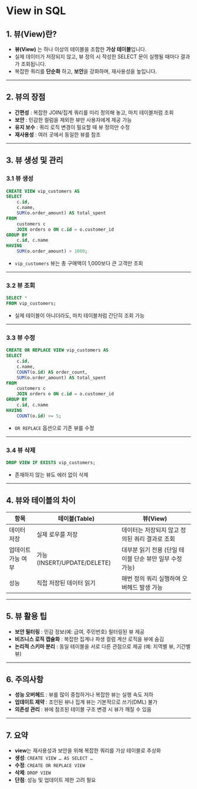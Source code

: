 # View in SQL

## 1. 뷰(View)란?

- **뷰(View)** 는 하나 이상의 테이블을 조합한 **가상 테이블**입니다.  
- 실제 데이터가 저장되지 않고, 뷰 정의 시 작성한 SELECT 문이 실행될 때마다 결과가 조회됩니다.  
- 복잡한 쿼리를 **단순화** 하고, **보안**을 강화하며, 재사용성을 높입니다.


---

## 2. 뷰의 장점

- **간편성** : 복잡한 JOIN/집계 쿼리를 미리 정의해 놓고, 마치 테이블처럼 조회  
- **보안** : 민감한 컬럼을 제외한 뷰만 사용자에게 제공 가능  
- **유지 보수** : 쿼리 로직 변경이 필요할 때 뷰 정의만 수정  
- **재사용성** : 여러 곳에서 동일한 뷰를 참조

---

## 3. 뷰 생성 및 관리

### 3.1 뷰 생성

```sql
CREATE VIEW vip_customers AS
SELECT
    c.id,
    c.name,
    SUM(o.order_amount) AS total_spent
FROM
    customers c
    JOIN orders o ON c.id = o.customer_id
GROUP BY
    c.id, c.name
HAVING
    SUM(o.order_amount) > 1000;
```

- `vip_customers` 뷰는 총 구매액이 1,000보다 큰 고객만 조회

---

### 3.2 뷰 조회

```sql
SELECT * 
FROM vip_customers;
```

- 실제 테이블이 아니더라도, 마치 테이블처럼 간단히 조회 가능

---

### 3.3 뷰 수정

```sql
CREATE OR REPLACE VIEW vip_customers AS
SELECT
    c.id,
    c.name,
    COUNT(o.id) AS order_count,
    SUM(o.order_amount) AS total_spent
FROM
    customers c
    JOIN orders o ON c.id = o.customer_id
GROUP BY
    c.id, c.name
HAVING
    COUNT(o.id) >= 5;
```

- `OR REPLACE` 옵션으로 기존 뷰를 수정

---

### 3.4 뷰 삭제

```sql
DROP VIEW IF EXISTS vip_customers;
```

- 존재하지 않는 뷰도 에러 없이 삭제

---

## 4. 뷰와 테이블의 차이

| 항목             | 테이블(Table)        | 뷰(View)                            |
|------------------|----------------------|-------------------------------------|
| 데이터 저장      | 실제 로우를 저장     | 데이터는 저장되지 않고 정의된 쿼리 결과로 조회 |
| 업데이트 가능 여부 | 가능 (INSERT/UPDATE/DELETE) | 대부분 읽기 전용 (단일 테이블 단순 뷰만 일부 수정 가능) |
| 성능             | 직접 저장된 데이터 읽기 | 매번 정의 쿼리 실행하여 오버헤드 발생 가능 |

---

## 5. 뷰 활용 팁

- **보안 필터링** : 민감 정보(예: 급여, 주민번호) 필터링된 뷰 제공  
- **비즈니스 로직 캡슐화** : 복잡한 집계나 파생 컬럼 계산 로직을 뷰에 숨김  
- **논리적 스키마 분리** : 동일 테이블을 서로 다른 관점으로 제공 (예: 지역별 뷰, 기간별 뷰)  

---

## 6. 주의사항

- **성능 오버헤드** : 뷰를 많이 중첩하거나 복잡한 뷰는 실행 속도 저하  
- **업데이트 제약** : 조인된 뷰나 집계 뷰는 기본적으로 쓰기(DML) 불가  
- **의존성 관리** : 뷰에 참조된 테이블 구조 변경 시 뷰가 깨질 수 있음  

---

## 7. 요약

- **view**는 재사용성과 보안을 위해 복잡한 쿼리를 가상 테이블로 추상화  
- **생성**: `CREATE VIEW … AS SELECT …`  
- **수정**: `CREATE OR REPLACE VIEW`  
- **삭제**: `DROP VIEW`  
- **단점**: 성능 및 업데이트 제한 고려 필요  